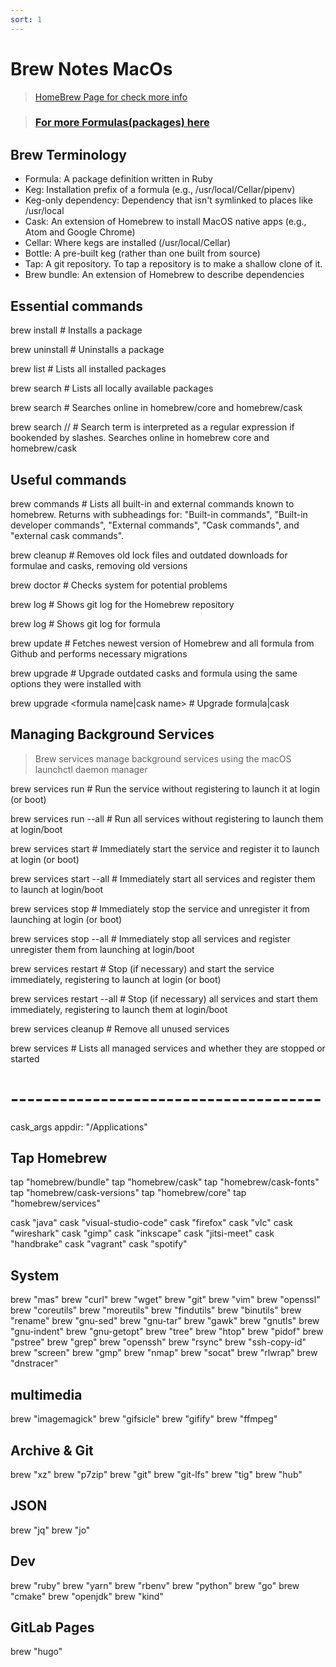 ```yaml
---
sort: 1
---
```


# Brew Notes MacOs

>[HomeBrew Page for check more info](https://brew.sh)

>### [For more Formulas(packages) here](https://formulae.brew.sh/formula/)  

## Brew Terminology
- Formula: A package definition written in Ruby
- Keg: Installation prefix of a formula (e.g., /usr/local/Cellar/pipenv)
- Keg-only dependency: Dependency that isn't symlinked to places like /usr/local
- Cask: An extension of Homebrew to install MacOS native apps (e.g., Atom and Google Chrome)
- Cellar: Where kegs are installed (/usr/local/Cellar)
- Bottle: A pre-built keg (rather than one built from source)
- Tap: A git repository. To tap a repository is to make a shallow clone of it.
- Brew bundle: An extension of Homebrew to describe dependencies

## Essential commands

brew install <formula name> # Installs a package

brew uninstall <formula name> # Uninstalls a package

brew list # Lists all installed packages

brew search # Lists all locally available packages

brew search <text> # Searches online in homebrew/core and homebrew/cask

brew search /<text>/ # Search term is interpreted as a regular expression if bookended by slashes.  Searches online in homebrew core and homebrew/cask

## Useful commands
brew commands # Lists all built-in and external commands known to homebrew.  Returns with subheadings for:
 "Built-in commands", "Built-in developer commands",
 "External commands", "Cask commands", and
 "external cask commands".

brew cleanup # Removes old lock files and outdated downloads for formulae and casks, removing old versions

brew doctor # Checks system for potential problems

brew log # Shows git log for the Homebrew repository

brew log <formula name> # Shows git log for formula

brew update # Fetches newest version of Homebrew and all formula from Github and performs necessary migrations

brew upgrade # Upgrade outdated casks and formula using the same options they were installed with

brew upgrade <formula name|cask name> # Upgrade formula|cask 

## Managing Background Services

>Brew services manage background services using the macOS launchctl daemon manager

brew services run <formula name> # Run the service without registering to launch it at login (or boot)

brew services run --all # Run all services without registering to launch them at login/boot

brew services start <formula name> # Immediately start the service and register it to launch at login (or boot)

brew services start --all # Immediately start all services and register them to launch at login/boot

brew services stop <formula name> # Immediately stop the service and unregister it from launching at login (or boot)

brew services stop --all # Immediately stop all services and register unregister them from launching at login/boot

brew services restart <formula name> # Stop (if necessary) and  start the service immediately, registering to launch at login (or boot)

brew services restart --all # Stop (if necessary) all services and start them immediately, registering to launch them at login/boot

brew services cleanup # Remove all unused services

brew services # Lists all managed services and whether they are stopped or started

# --------------------------------------

cask_args appdir: "/Applications"

## Tap Homebrew
tap "homebrew/bundle"
tap "homebrew/cask"
tap "homebrew/cask-fonts"
tap "homebrew/cask-versions"
tap "homebrew/core"
tap "homebrew/services"

cask "java"
cask "visual-studio-code"
cask "firefox"
cask "vlc"
cask "wireshark"
cask "gimp"
cask "inkscape"
cask "jitsi-meet"
cask "handbrake"
cask "vagrant"
cask "spotify"

## System
brew "mas"
brew "curl"
brew "wget"
brew "git"
brew "vim"
brew "openssl"
brew "coreutils"
brew "moreutils"
brew "findutils"
brew "binutils"
brew "rename"
brew "gnu-sed"
brew "gnu-tar"
brew "gawk"
brew "gnutls"
brew "gnu-indent"
brew "gnu-getopt"
brew "tree"
brew "htop"
brew "pidof"
brew "pstree"
brew "grep"
brew "openssh"
brew "rsync"
brew "ssh-copy-id"
brew "screen"
brew "gmp"
brew "nmap"
brew "socat"
brew "rlwrap"
brew "dnstracer"

## multimedia
brew "imagemagick"
brew "gifsicle"
brew "gifify"
brew "ffmpeg"

## Archive & Git
brew "xz"
brew "p7zip"
brew "git"
brew "git-lfs"
brew "tig"
brew "hub"

## JSON
brew "jq"
brew "jo"

## Dev
brew "ruby"
brew "yarn"
brew "rbenv"
brew "python"
brew "go"
brew "cmake"
brew "openjdk"
brew "kind"

## GitLab Pages
brew "hugo"
